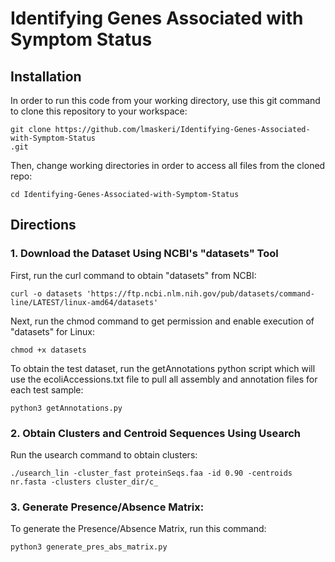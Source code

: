 # Identifying Genes Associated with Symptom Status

## Installation

In order to run this code from your working directory, use this git command to clone this repository to your workspace:
```
git clone https://github.com/lmaskeri/Identifying-Genes-Associated-with-Symptom-Status
.git
```
Then, change working directories in order to access all files from the cloned repo:
```
cd Identifying-Genes-Associated-with-Symptom-Status
```

## Directions

### 1. Download the Dataset Using NCBI's "datasets" Tool

First, run the curl command to obtain "datasets" from NCBI:
```
curl -o datasets 'https://ftp.ncbi.nlm.nih.gov/pub/datasets/command-line/LATEST/linux-amd64/datasets'
```

Next, run the chmod command to get permission and enable execution of "datasets" for Linux:
```
chmod +x datasets
```
To obtain the test dataset, run the getAnnotations python script which will use the ecoliAccessions.txt file to pull all assembly and annotation files for each test sample:
```
python3 getAnnotations.py
```
### 2. Obtain Clusters and Centroid Sequences Using Usearch
Run the usearch command to obtain clusters:
```
./usearch_lin -cluster_fast proteinSeqs.faa -id 0.90 -centroids nr.fasta -clusters cluster_dir/c_
```
### 3. Generate Presence/Absence Matrix:
To generate the Presence/Absence Matrix, run this command:
```
python3 generate_pres_abs_matrix.py
```
